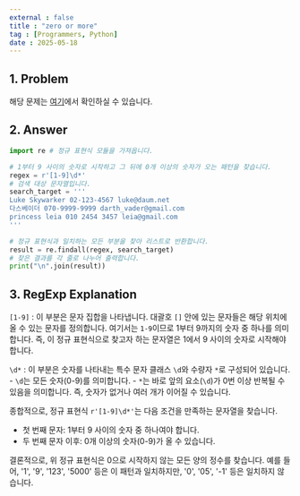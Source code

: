 ```yaml
---
external : false
title : "zero or more"
tag : [Programmers, Python]
date : 2025-05-18
---
```


## 1. Problem

해당 문제는 [여기](https://school.programmers.co.kr/learn/courses/11/lessons/539)에서 확인하실 수 있습니다.

## 2. Answer

```python
import re # 정규 표현식 모듈을 가져옵니다.

# 1부터 9 사이의 숫자로 시작하고 그 뒤에 0개 이상의 숫자가 오는 패턴을 찾습니다.
regex = r'[1-9]\d*'
# 검색 대상 문자열입니다.
search_target = '''
Luke Skywarker 02-123-4567 luke@daum.net
다스베이더 070-9999-9999 darth_vader@gmail.com
princess leia 010 2454 3457 leia@gmail.com
'''

# 정규 표현식과 일치하는 모든 부분을 찾아 리스트로 반환합니다.
result = re.findall(regex, search_target)
# 찾은 결과를 각 줄로 나누어 출력합니다.
print("\n".join(result))
```

## 3. RegExp Explanation

`[1-9]` : 이 부분은 문자 집합을 나타냅니다. 대괄호 `[]` 안에 있는 문자들은 해당 위치에 올 수 있는 문자를 정의합니다. 여기서는 `1-9`이므로 1부터 9까지의 숫자 중 하나를 의미합니다. 즉, 이 정규 표현식으로 찾고자 하는 문자열은 1에서 9 사이의 숫자로 시작해야 합니다.

`\d*` : 이 부분은 숫자를 나타내는 특수 문자 클래스 `\d`와 수량자 `*`로 구성되어 있습니다.
    - `\d`는 모든 숫자(0-9)를 의미합니다.
    - `*`는 바로 앞의 요소(`\d`)가 0번 이상 반복될 수 있음을 의미합니다. 즉, 숫자가 없거나 여러 개가 이어질 수 있습니다.

종합적으로, 정규 표현식 `r'[1-9]\d*'`는 다음 조건을 만족하는 문자열을 찾습니다.

* 첫 번째 문자: 1부터 9 사이의 숫자 중 하나여야 합니다.
* 두 번째 문자 이후: 0개 이상의 숫자(0-9)가 올 수 있습니다.

결론적으로, 위 정규 표현식은 0으로 시작하지 않는 모든 양의 정수를 찾습니다. 예를 들어, '1', '9', '123', '5000' 등은 이 패턴과 일치하지만, '0', '05', '-1' 등은 일치하지 않습니다.
